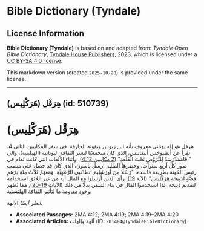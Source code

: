 # Bible Dictionary (Tyndale)

## License Information

**Bible Dictionary (Tyndale)** is based on and adapted from: _Tyndale Open Bible Dictionary_, [Tyndale House Publishers](https://tyndaleopenresources.com/), 2023, which is licensed under a [CC BY-SA 4.0 license](https://creativecommons.org/licenses/by-sa/4.0/legalcode.en).

This markdown version (created `2025-10-20`) is provided under the same license.



--------------------------------

## هِرَقْل (هَرَكْلِيس) (id: 510739)

هِرَقْل (هَرَكْلِيس)
====================

هرقل هو إله يوناني معروف بأنه ابن زيوس وبقوته الخارقة. في سفر المكابيين الثاني 4، نقرأ عن أنطيوخس أبيفانيس، الذي كان متحمسًا لنشر الثقافة اليونانية (الهيلينية)، والي "أَقَامَمَدْرَسَةً لِلتَّرَوُّضِ تَحْتَ الْقَلْعَةِ" ([2 مكابيين 4:12](https://ref.ly/2Macc4:12)). وأثناء الألعاب التي كانت تُقام في صور كل أربع سنوات، وحضرها الملك، أرسل ياسون، الذي كان قد حصل على منصب رئيس الكهنة بطريقة فاسدة، "رُسُلًا مِنْ أُورُشَلِيمَ أنطاكيي الرَّعَوِيَّةِ، وَمَعَهُمْ ثَلاَثُ مِئَةِ دِرْهَمِ فِضَّةٍ لِذَبِيحَةِ هَرَكْلِيسَ" (الآية [19](https://ref.ly/2Macc4:19)). رأى الذين أُرسلوا مع المال أنه من غير اللائق استخدامه لتقديم ذبيحة، لذا استخدموا المال في بناء السفن بدلًا من ذلك (الآيات [19–20](https://ref.ly/2Macc4:19-2Macc4:20)), مما يُظهر وجود مقاومة ما لتأثير الثقافة الهلنستية.

*انظر أيضًا* الآلهة.

* **Associated Passages:** 2MA 4:12; 2MA 4:19; 2MA 4:19–2MA 4:20
* **Associated Articles:** آلهة وإلهات (ID: `201484@TyndaleBibleDictionary`)

